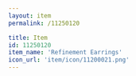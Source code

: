 ```yaml
---
layout: item
permalink: /11250120

title: Item
id: 11250120
item_name: 'Refinement Earrings'
icon_url: 'item/icon/11200021.png'
---
```

